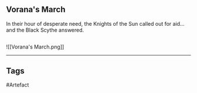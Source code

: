 ## Vorana's March
In their hour of desperate need, the Knights of the Sun
called out for aid... and the Black Scythe answered.
## 
![[Vorana's March.png]]

---
## Tags
#Artefact